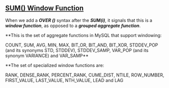## [SUM() Window Function](https://mysqlserverteam.com/mysql-8-0-2-introducing-window-functions/)

When we add a **_OVER ()_** syntax after the **_SUM(i)_**, it signals that this is a **_window function_**, as opposed to a **_grouped aggregate function_**.

**This is the set of aggregate functions in MySQL that support windowing:

COUNT, SUM, AVG, MIN, MAX, BIT_OR, BIT_AND, BIT_XOR,
STDDEV_POP (and its synonyms STD, STDDEV), STDDEV_SAMP,
VAR_POP (and its synonym VARIANCE) and VAR_SAMP**

**The set of specialized window functions are:

RANK, DENSE_RANK, PERCENT_RANK, CUME_DIST, NTILE,
ROW_NUMBER, FIRST_VALUE, LAST_VALUE, NTH_VALUE, LEAD
and LAG



